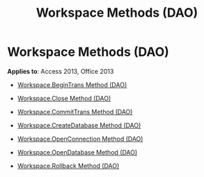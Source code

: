 ﻿---
title: Workspace Methods (DAO)
TOCTitle: Methods
ms:assetid: 20faf18e-4c9f-4802-a7c5-5297debfd712
ms:mtpsurl: https://msdn.microsoft.com/library/Dn123992(v=office.15)
ms:contentKeyID: 52071631
ms.date: 09/18/2015
mtps_version: v=office.15
---

# Workspace Methods (DAO)


**Applies to**: Access 2013, Office 2013



  - [Workspace.BeginTrans Method (DAO)](workspace-begintrans-method-dao.md)

  - [Workspace.Close Method (DAO)](workspace-close-method-dao.md)

  - [Workspace.CommitTrans Method (DAO)](workspace-committrans-method-dao.md)

  - [Workspace.CreateDatabase Method (DAO)](workspace-createdatabase-method-dao.md)

  - [Workspace.OpenConnection Method (DAO)](workspace-openconnection-method-dao.md)

  - [Workspace.OpenDatabase Method (DAO)](workspace-opendatabase-method-dao.md)

  - [Workspace.Rollback Method (DAO)](workspace-rollback-method-dao.md)

